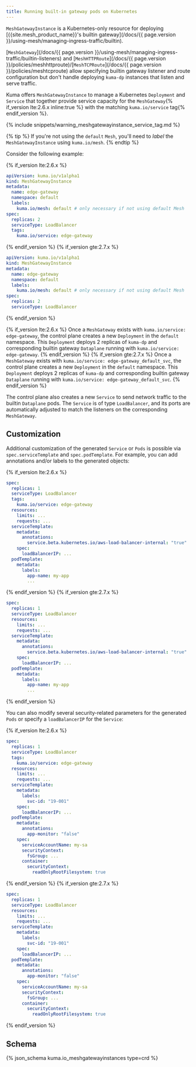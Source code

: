 ```yaml
---
title: Running built-in gateway pods on Kubernetes
---
```


`MeshGatewayInstance` is a Kubernetes-only resource for deploying [{{site.mesh_product_name}}'s builtin gateway](/docs/{{ page.version }}/using-mesh/managing-ingress-traffic/builtin).

[`MeshGateway`](/docs/{{ page.version }}/using-mesh/managing-ingress-traffic/builtin-listeners) and [`MeshHTTPRoute`](/docs/{{ page.version }}/policies/meshhttproute)/[`MeshTCPRoute`](/docs/{{ page.version }}/policies/meshtcproute) allow specifying builtin gateway
listener and route configuration but don't handle deploying `kuma-dp`
instances that listen and serve traffic.

Kuma offers `MeshGatewayInstance` to manage a Kubernetes `Deployment` and `Service`
that together provide service capacity for the `MeshGateway`{% if_version lte:2.6.x inline:true %} with the matching `kuma.io/service` tag{% endif_version %}.

{% include snippets/warning_meshgatewayinstance_service_tag.md %}

{% tip %}
If you're not using the `default` `Mesh`, you'll need to _label_ the
`MeshGatewayInstance` using `kuma.io/mesh`.
{% endtip %}

Consider the following example:

{% if_version lte:2.6.x %}
```yaml
apiVersion: kuma.io/v1alpha1
kind: MeshGatewayInstance
metadata:
  name: edge-gateway
  namespace: default
  labels:
    kuma.io/mesh: default # only necessary if not using default Mesh
spec:
  replicas: 2
  serviceType: LoadBalancer
  tags:
    kuma.io/service: edge-gateway
```
{% endif_version %}
{% if_version gte:2.7.x %}

```yaml
apiVersion: kuma.io/v1alpha1
kind: MeshGatewayInstance
metadata:
  name: edge-gateway
  namespace: default
  labels:
    kuma.io/mesh: default # only necessary if not using default Mesh
spec:
  replicas: 2
  serviceType: LoadBalancer
```
{% endif_version %}

{% if_version lte:2.6.x %}
Once a `MeshGateway` exists with `kuma.io/service: edge-gateway`, the control plane creates a new `Deployment` in the `default` namespace.
This `Deployment` deploys 2 replicas of `kuma-dp` and corresponding builtin gateway `Dataplane` running with `kuma.io/service: edge-gateway`.
{% endif_version %}
{% if_version gte:2.7.x %}
Once a `MeshGateway` exists with `kuma.io/service: edge-gateway_default_svc`, the control plane creates a new `Deployment` in the `default` namespace.
This `Deployment` deploys 2 replicas of `kuma-dp` and corresponding builtin gateway `Dataplane` running with `kuma.io/service: edge-gateway_default_svc`.
{% endif_version %}

The control plane also creates a new `Service` to send network traffic to the builtin `Dataplane` pods.
The `Service` is of type `LoadBalancer`, and its ports are automatically adjusted to match the listeners on the corresponding `MeshGateway`.

## Customization

Additional customization of the generated `Service` or `Pods` is possible via `spec.serviceTemplate` and `spec.podTemplate`.
For example, you can add annotations and/or labels to the generated objects:

{% if_version lte:2.6.x %}
```yaml
spec:
  replicas: 1
  serviceType: LoadBalancer
  tags:
    kuma.io/service: edge-gateway
  resources:
    limits: ...
    requests: ...
  serviceTemplate:
    metadata:
      annotations:
        service.beta.kubernetes.io/aws-load-balancer-internal: "true"
    spec:
      loadBalancerIP: ...
  podTemplate:
    metadata:
      labels:
        app-name: my-app
        ...
```
{% endif_version %}
{% if_version gte:2.7.x %}
```yaml
spec:
  replicas: 1
  serviceType: LoadBalancer
  resources:
    limits: ...
    requests: ...
  serviceTemplate:
    metadata:
      annotations:
        service.beta.kubernetes.io/aws-load-balancer-internal: "true"
    spec:
      loadBalancerIP: ...
  podTemplate:
    metadata:
      labels:
        app-name: my-app
        ...
```
{% endif_version %}

You can also modify several security-related parameters for the generated `Pods` or specify a `loadBalancerIP` for the `Service`:

{% if_version lte:2.6.x %}
```yaml
spec:
  replicas: 1
  serviceType: LoadBalancer
  tags:
    kuma.io/service: edge-gateway
  resources:
    limits: ...
    requests: ...
  serviceTemplate:
    metadata:
      labels:
        svc-id: "19-001"
    spec:
      loadBalancerIP: ...
  podTemplate:
    metadata:
      annotations:
        app-monitor: "false"
    spec:
      serviceAccountName: my-sa
      securityContext:
        fsGroup: ...
      container:
        securityContext:
          readOnlyRootFilesystem: true
```
{% endif_version %}
{% if_version gte:2.7.x %}
```yaml
spec:
  replicas: 1
  serviceType: LoadBalancer
  resources:
    limits: ...
    requests: ...
  serviceTemplate:
    metadata:
      labels:
        svc-id: "19-001"
    spec:
      loadBalancerIP: ...
  podTemplate:
    metadata:
      annotations:
        app-monitor: "false"
    spec:
      serviceAccountName: my-sa
      securityContext:
        fsGroup: ...
      container:
        securityContext:
          readOnlyRootFilesystem: true
```
{% endif_version %}

## Schema

{% json_schema kuma.io_meshgatewayinstances type=crd %}
